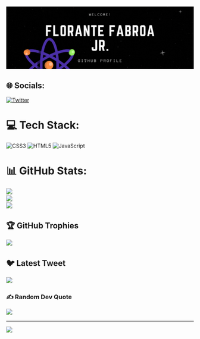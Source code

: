 [![MasterHead](https://raw.githubusercontent.com/yoyford/yoyford/main/welcome%20To%20My%20Profile.gif)](https://florfab.info/)


## 🌐 Socials:
[![Twitter](https://img.shields.io/badge/Twitter-%231DA1F2.svg?logo=Twitter&logoColor=white)](https://twitter.com/https://twitter.com/yoyliq) 

# 💻 Tech Stack:
![CSS3](https://img.shields.io/badge/css3-%231572B6.svg?style=for-the-badge&logo=css3&logoColor=white) ![HTML5](https://img.shields.io/badge/html5-%23E34F26.svg?style=for-the-badge&logo=html5&logoColor=white) ![JavaScript](https://img.shields.io/badge/javascript-%23323330.svg?style=for-the-badge&logo=javascript&logoColor=%23F7DF1E)
# 📊 GitHub Stats:
![](https://github-readme-stats.vercel.app/api?username=yoyford&theme=dark&hide_border=true&include_all_commits=false&count_private=false)<br/>
![](https://github-readme-streak-stats.herokuapp.com/?user=yoyford&theme=dark&hide_border=true)<br/>
![](https://github-readme-stats.vercel.app/api/top-langs/?username=yoyford&theme=dark&hide_border=true&include_all_commits=false&count_private=false&layout=compact)

## 🏆 GitHub Trophies
![](https://github-profile-trophy.vercel.app/?username=yoyford&theme=radical&no-frame=true&no-bg=true&margin-w=4)

## 🐦 Latest Tweet
[![](https://gtce.itsvg.in/api?username=https://twitter.com/yoyliq)](https://github.com/VishwaGauravIn/github-twitter-card-embed)

### ✍️ Random Dev Quote
![](https://quotes-github-readme.vercel.app/api?type=horizontal&theme=radical)

---
[![](https://visitcount.itsvg.in/api?id=yoyford&icon=2&color=0)](https://visitcount.itsvg.in)

<!-- Proudly created with GPRM ( https://gprm.itsvg.in ) -->
